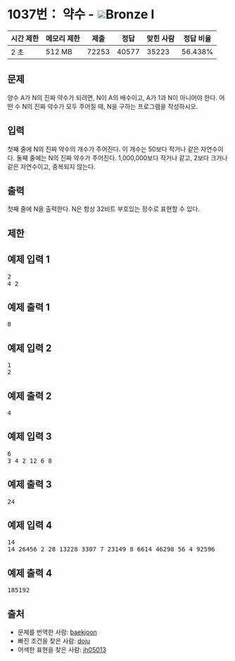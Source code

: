 # 1037번： 약수 - <img src="https://static.solved.ac/tier_small/5.svg" style="height:20px" />Bronze I


| 시간 제한 | 메모리 제한 | 제출 | 정답 | 맞힌 사람 | 정답 비율 |
| --- | --- | --- | --- | --- | --- |
| 2 초 | 512 MB | 72253 | 40577 | 35223 | 56.438% |


## 문제


양수 A가 N의 진짜 약수가 되려면, N이 A의 배수이고, A가 1과 N이 아니어야 한다. 어떤 수 N의 진짜 약수가 모두 주어질 때, N을 구하는 프로그램을 작성하시오.




## 입력


첫째 줄에 N의 진짜 약수의 개수가 주어진다. 이 개수는 50보다 작거나 같은 자연수이다. 둘째 줄에는 N의 진짜 약수가 주어진다. 1,000,000보다 작거나 같고, 2보다 크거나 같은 자연수이고, 중복되지 않는다.




## 출력


첫째 줄에 N을 출력한다. N은 항상 32비트 부호있는 정수로 표현할 수 있다.




## 제한




## 예제 입력 1


<pre>2
4 2
</pre>


## 예제 출력 1


<pre>8
</pre>




## 예제 입력 2


<pre>1
2
</pre>


## 예제 출력 2


<pre>4
</pre>




## 예제 입력 3


<pre>6
3 4 2 12 6 8
</pre>


## 예제 출력 3


<pre>24
</pre>




## 예제 입력 4


<pre>14
14 26456 2 28 13228 3307 7 23149 8 6614 46298 56 4 92596
</pre>


## 예제 출력 4


<pre>185192
</pre>






## 출처


- 문제를 번역한 사람: [baekjoon](/user/baekjoon)
- 빠진 조건을 찾은 사람: [doju](/user/doju)
- 어색한 표현을 찾은 사람: [jh05013](/user/jh05013)





